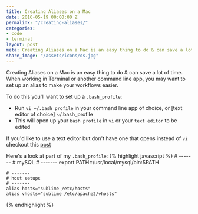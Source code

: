 ```yaml
---
title: Creating Aliases on a Mac
date: 2016-05-19 00:00:00 Z
permalink: "/creating-aliases/"
categories:
- code
- terminal
layout: post
meta: Creating Aliases on a Mac is an easy thing to do & can save a lot of time
share_image: "/assets/icons/os.jpg"
---
```


Creating Aliases on a Mac is an easy thing to do & can save a lot of time. When working in Terminal or another command line app, you may want to set up an alias to make your workflows easier.

To do this you'll want to set up a `.bash_profile`:

- Run `vi ~/.bash_profile` in your command line app of choice, or [text editor of choice] ~/.bash_profile
- This will open up your `bash profile` in `vi` or your `text editor` to be edited

If you'd like to use a text editor but don't have one that opens instead of `vi` checkout this [post](//help.github.com/articles/associating-text-editors-with-git/)

Here's a look at part of my `.bash_profile`:
{% highlight javascript %}
	# -------
	# mySQL
	# -------
	export PATH=/usr/local/mysql/bin:$PATH

	# -------
	# host setups
	# -------
	alias hosts="sublime /etc/hosts"
	alias vhosts="sublime /etc/apache2/vhosts"
{% endhighlight %}

